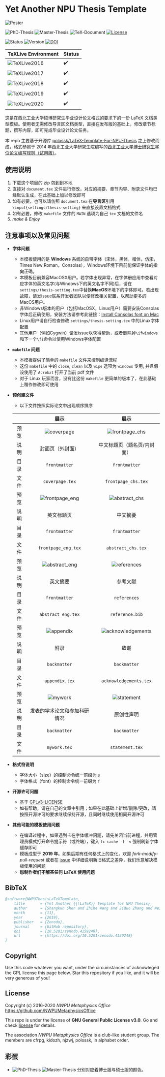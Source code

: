 # Yet Another NPU Thesis Template

![Poster](poster.png)

![PhD-Thesis](https://img.shields.io/badge/PhD-Thesis-D11A2D.svg)
![Master-Thesis](https://img.shields.io/badge/Master-Thesis-1177B0.svg)
![TeX-Document](https://img.shields.io/badge/TeX-Document-3D6117.svg)
[![License](https://img.shields.io/badge/license-GNU_General_Public_License_v3.0-blue.svg)](LICENSE)

![Status](https://img.shields.io/badge/status-complete-brightgreen.svg)
![Version](https://img.shields.io/badge/version-v1.5.2.1030-674EA7.svg)
[![DOI](https://zenodo.org/badge/DOI/10.5281/zenodo.4159248.svg)](https://doi.org/10.5281/zenodo.4159248)

| TeXLive Environment                                                  | Status             |
| -------------------------------------------------------------------- | ------------------ |
| ![TeXLive2016](https://img.shields.io/badge/TeXLive-2016-3D6117.svg) | :heavy_check_mark: |
| ![TeXLive2017](https://img.shields.io/badge/TeXLive-2017-3D6117.svg) | :heavy_check_mark: |
| ![TeXLive2018](https://img.shields.io/badge/TeXLive-2018-3D6117.svg) | :heavy_check_mark: |
| ![TeXLive2019](https://img.shields.io/badge/TeXLive-2019-3D6117.svg) | :heavy_check_mark: |
| ![TeXLive2020](https://img.shields.io/badge/TeXLive-2020-3D6117.svg) | :heavy_check_mark: |

这是在西北工业大学硕博研究生毕业设计论文格式的要求下的一份 LaTeX 文档类型模板。使用者无需修改导言区文档类型，直接在发布版的基础上，修改章节标题，撰写内容，即可完成毕业设计论文任务。

本 repo 主要基于开源库 [polossk/LaTeX-Template-For-NPU-Thesis](https://github.com/polossk/LaTeX-Template-For-NPU-Thesis) 之上修改而成，格式参照于 2014 年西北工业大学研究生院编写的[西北工业大学博士研究生学位论文编写规则（试用版）](http://gs.nwpu.edu.cn/info/1143/1139.htm)。

## 使用说明

1. 下载这个项目的 zip 包到到本地
2. 直接对 `document.tex` 文件进行修改，对应的摘要、章节内容、附录文件均已经默认生成，在此基础上加以修改即可
3. 如有必要，也可以请仿照 `document.tex` 在**导言区**引用 `\input{settings/thesis-setting}` 来直接设置文档格式
4. 如有必要，修改 `makefile` 文件的 `MAIN` 选项为自己 `tex` 文档的文件名
5. *make & Enjoy*

## 注意事项以及常见问题

* **字体问题**
  * 本模板使用的是 **Windows** 系统的自带字体（宋体，黑体，楷体，仿宋，Times New Roman，Consolas），Windows环境下目前能保证字体的指向正确。
  * 本模板目前兼容MacOSX用户。若字体出现异常，在字体册应用中查看对应字体的英文名字(与Windows下的英文名字不同)后，请在`settings/thesis-setting.tex`中替换**MacOS**环境下的字体即可。若出现故障，请发issue联系开发者团队以便修改相关配置，以帮助更多的MacOS用户。
  * 非Windows版本的用户（包括MacOSX，Linux用户）需要安装Consolas字体后正确使用，安装方法请参考此链接：[Install Consolas font on Mac](https://gist.github.com/nmcc/4e8ead6c380d8331fedd04e1aa41d351)
  * Linux用户请自行检查修改 `settings/thesis-setting.tex` 中的Linux字体配置
  * 其他用户（例如Cygwin）请发issue以获得帮助，或者删除掉`\ifwindows`和下一个`\fi`命令以使用Windows字体配置
* **`makefile` 问题**
  * 本模板提供了简单的 `makefile` 文件来控制编译流程
  * 这份 `makefile` 中的 `close`, `clean` 以及 `wipe` 选项为 `windows` 专用, 并且假设使用了 `Acrobat` 打开了当前 pdf 文件
  * 对于 Linux 玩家而言，没有比这份 `makefile` 更简单的版本了，在此基础上稍作修改即可使用
* **预创建文件**
  * 以下文件按照实际论文中出现顺序排序
  
  |       |                    展示                     |                       展示                        |
  | :---: | :-----------------------------------------: | :-----------------------------------------------: |
  | 预览  |     ![coverpage](preview/coverpage.png)     |    ![frontpage_chs](preview/frontpage_chs.png)    |
  | 说明  |              封面页（外封面）               |            中文标题页（题名页/内封面）            |
  | 目录  |                `frontmatter`                |                   `frontmatter`                   |
  | 文件  |               `coverpage.tex`               |                `frontpage_chs.tex`                |
  | 预览  | ![frontpage_eng](preview/frontpage_eng.png) |     ![abstract_chs](preview/abstract_chs.png)     |
  | 说明  |                 英文标题页                  |                     中文摘要                      |
  | 目录  |                `frontmatter`                |                   `frontmatter`                   |
  | 文件  |             `frontpage_eng.tex`             |                `abstract_chs.tex`                 |
  | 预览  |  ![abstract_eng](preview/abstract_eng.png)  |       ![references](preview/references.png)       |
  | 说明  |                  英文摘要                   |                     参考文献                      |
  | 目录  |                `frontmatter`                |                   `references`                    |
  | 文件  |             `abstract_eng.tex`              |                  `reference.bib`                  |
  | 预览  |      ![appendix](preview/appendix.png)      | ![acknowledgements](preview/acknowledgements.png) |
  | 说明  |                    附录                     |                       致谢                        |
  | 目录  |                `backmatter`                 |                   `backmatter`                    |
  | 文件  |               `appendix.tex`                |              `acknowledgements.tex`               |
  | 预览  |        ![mywork](preview/mywork.png)        |        ![statement](preview/statement.png)        |
  | 说明  |        发表的学术论文和参加科研情况         |                    原创性声明                     |
  | 目录  |                `backmatter`                 |                   `backmatter`                    |
  | 文件  |                `mywork.tex`                 |                  `statement.tex`                  |
* **格式符说明**
  * 字体大小（size）的控制命令统一前缀为 `s`
  * 字体格式（font）的控制命令统一前缀为 `f`
* **开源许可问题**
  * 基于 [GPLv3-LICENSE](LICENSE)
  * 如有帮助，请在自己的文章中引用；如果在此基础上新增/删除/更改，请按照开源许可的要求继续保持开源，且同时继续使用相同开源许可
* **其他可能的模板使用问题**
  * 在编译过程中，如果遇到卡在字体缓冲问题，请先关闭当前进程，并用管理员模式打开命令提示符（或终端），键入 `fc-cache -f -v` 强制刷新字体缓存即可
  * 模板成型于 **2019 年**。如果后期有任何格式上的变化，欢迎 *fork-modify-pull-request* 或者在 [issue](hhttps://github.com/NWPUMetaphysicsOffice/Yet-Another-LaTeX-Template-for-NPU-Thesis/issues) 中详细说明新旧格式之差异，我们乐意解决模板使用的问题
  * **恕制作者们不解答任何 LaTeX 使用问题**

## BibTeX

```bibtex
@software{NWPUThesisLaTeXTemplate,
    title       = {Yet Another {{\LaTeX}} Template for NPU Thesis},
    author      = {Shangkun Shen and Zhihe Wang and Jiduo Zhang and Weijia Zhang},
    month       = {11},
    year        = {2019},
    publisher   = {Zenodo},
    journal     = {GitHub repository},
    doi         = {10.5281/zenodo.4159248},
    url         = {https://doi.org/10.5281/zenodo.4159248}
}
```

## Copyright

Use this code whatever you want, under the circumstances of acknowleged the
GPL license this page below. Star this repository if you like, and it will
be very generous of you!

## License

Copyright (c) 2016-2020 *NWPU Metaphysics Office* <https://github.com/NWPUMetaphysicsOffice>

This repo is under the license of **GNU General Public License v3.0**. Go 
and check [license](LICENSE) for details.

The association *NWPU Metaphysics Office* is a club-like student group. The
members are cfrpg, kidozh, njzwj, polossk, in alphabet order.

## 彩蛋

* ![PhD-Thesis](https://img.shields.io/badge/PhD-Thesis-D11A2D.svg) ![Master-Thesis](https://img.shields.io/badge/Master-Thesis-1177B0.svg) 分别对应着博士服与硕士服的颜色。
